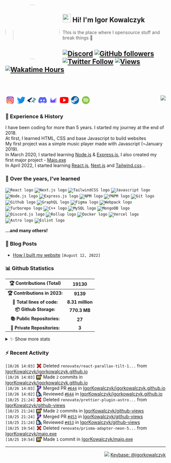 <!-- ## Hi! I'm Igor Kowalczyk 🖐️ -->

<img width="170" height="170" align="left" style="float: left; margin: 0 10px 0 0; border-radius: 50%;" src="https://media.discordapp.net/attachments/710425657003212810/933327129305821184/circle.png">

## <img width="26" height="26" src="https://raw.githubusercontent.com/igorkowalczyk/igorkowalczyk/master/src/images/wave.gif" width="27px"> Hi! I'm Igor Kowalczyk

> This is the place where I opensource stuff and break things :rofl:<br>

## [![Discord](https://img.shields.io/discord/666599184844980224?color=333&label=Chat&logo=discord&logoColor=fff&style=flat-square)](https://igorkowalczyk.dev/r/discord-server) [![GitHub followers](https://img.shields.io/github/followers/igorkowalczyk?color=333&label=Follow&logo=github&logoColor=fff&style=flat-square)](https://github.com/IgorKowalczyk?tab=followers) [![Twitter Follow](https://img.shields.io/static/v1?message=Twitter&color=333&label=@majonezexe&logo=twitter&logoColor=fff&style=flat-square)](https://twitter.com/majonezexe) [![Views](https://github-views.deno.dev/api/badge/igorkowalczyk?style=flat&color=333&cache=none)](https://igorkowalczyk.dev) [![Wakatime Hours](https://wakatime-hours.deno.dev/api/badge?style=flat-square&color=333)](https://igorkowalczyk.dev)<br><br><br>

<a href="https://discord.com/users/544164729354977282">
 <img src="https://discord-activity.deno.dev/api/544164729354977282?idleMessage=Just%20chillin'%20at%20the%20moment&cache=none" align="right" />
</a>

<p align="left">
<code><a href="https://www.instagram.com/majonezexe/" target="_blank"><img src="https://github.com/igorkowalczyk/igorkowalczyk/blob/master/src/images/readme/svg/instagram.svg" alt="Instagram" width="30" height="30"/></a></code>
<code><a href="https://twitter.com/majonezexe" target="_blank"><img src="https://github.com/igorkowalczyk/igorkowalczyk/blob/master/src/images/readme/svg/twitter.svg" alt="Twitter" width="30" height="30"/></a></code>
<code><a href="https://profile.codersrank.io/user/igorkowalczyk/" target="_blank"><img src="https://github.com/igorkowalczyk/igorkowalczyk/blob/master/src/images/readme/png/codersrank.png" alt="Codersrank" width="30" height="30"/></a></code>
<code><a href="https://discord.com/users/544164729354977282" target="_blank"><img src="https://github.com/igorkowalczyk/igorkowalczyk/blob/master/src/images/readme/svg/discord.svg" alt="Discord" width="30" height="30"/></a></code>
<code><a href="mailto:majonezexe@protonmail.com" target="_blank"><img src="https://github.com/igorkowalczyk/igorkowalczyk/blob/master/src/images/readme/svg/protonmail.svg" alt="Email" width="30" height="30"/></a></code>
<code><a href="https://www.youtube.com/c/Majonezexe" target="_blank"><img src="https://github.com/igorkowalczyk/igorkowalczyk/blob/master/src/images/readme/svg/youtube.svg" alt="YouTube" width="30" height="30"/></a></code>
<code><a href="https://steamcommunity.com/id/m-exe/" target="_blank"><img src="https://github.com/igorkowalczyk/igorkowalczyk/blob/master/src/images/readme/svg/steam.svg" alt="Steam" width="30" height="30"/></a></code>
<code><a href="https://open.spotify.com/user/1w9osz9cvrop0cn3yd09di21x" target="_blank"><img src="https://github.com/igorkowalczyk/igorkowalczyk/blob/master/src/images/readme/svg/spotify.svg" alt="Spotify" width="30" height="30"/></a></code>
</p>

### 💪 Experience & History

I have been coding for more than 5 years. I started my journey at the end of 2018.  
At first, I learned HTML, CSS and base Javascript to build websites  
My first project was a simple music player made with Javascript (~January 2019).  
In March 2020, I started learning [Node.js](https://github.com/IgorKowalczyk?tab=repositories&q=&type=&language=javascript&sort=stargazers) & [Express.js](https://expressjs.com/), I also created my first major project - [Majo.exe](https://github.com/igorkowalczyk/majo.exe)  
In April 2022, I started learning [React.js](https://reactjs.org/), [Next.js](https://nextjs.org/) and [Tailwind.css](https://tailwindcss.com/)...

### 🧠 Over the years, I've learned

<code><img src="https://igorkowalczyk.dev/assets/tech/react.svg" height="30" width="30" alt="React logo"/></code>
<code><img src="https://igorkowalczyk.dev/assets/tech/next.svg" height="30" width="30" alt="Next.js logo"/></code>
<code><img src="https://igorkowalczyk.dev/assets/tech/tailwindcss.svg" height="30" width="30" alt="TailwindCSS logo"/></code>
<code><img src="https://igorkowalczyk.dev/assets/tech/javascript.svg" height="30" width="30" alt="Javascript logo"/></code>
<code><img src="https://igorkowalczyk.dev/assets/tech/nodejs.svg" height="30" width="30" alt="Node.js logo"/></code>
<code><img src="https://igorkowalczyk.dev/assets/tech/express.svg" height="30" width="30" alt="Express.js logo"/></code>
<code><img src="https://igorkowalczyk.dev/assets/tech/npm.svg" height="30" width="30" alt="NPM logo"/></code>
<code><img src="https://igorkowalczyk.dev/assets/tech/pnpm.svg" height="30" width="30" alt="PNPM logo"/></code>
<code><img src="https://igorkowalczyk.dev/assets/tech/git.svg" height="30" width="30" alt="Git logo"/></code>
<code><img src="https://igorkowalczyk.dev/assets/tech/github.svg" height="30" width="30" alt="Github logo"/></code>
<code><img src="https://igorkowalczyk.dev/assets/tech/graphql.svg" height="30" width="30" alt="GraphQL logo"/></code>
<code><img src="https://igorkowalczyk.dev/assets/tech/figma.svg" height="30" width="30" alt="Figma logo"/></code>
<code><img src="https://igorkowalczyk.dev/assets/tech/webpack.svg" height="30" width="30" alt="Webpack logo"/></code>
<code><img src="https://igorkowalczyk.dev/assets/tech/turborepo.svg" height="30" width="30" alt="Turborepo logo"/></code>
<code><img src="https://igorkowalczyk.dev/assets/tech/cpp.svg" height="30" width="30" alt="C++ logo"/></code>
<code><img src="https://igorkowalczyk.dev/assets/tech/mysql.svg" height="30" width="30" alt="MySQL logo"/></code>
<code><img src="https://igorkowalczyk.dev/assets/tech/mongodb.svg" height="30" width="30" alt="MongoDB logo"/></code>
<code><img src="https://igorkowalczyk.dev/assets/tech/discordjs.svg" height="30" width="30" alt="Discord.js logo"/></code>
<code><img src="https://igorkowalczyk.dev/assets/tech/rollup.svg" height="30" width="30" alt="Rollup logo"/></code>
<code><img src="https://igorkowalczyk.dev/assets/tech/docker.svg" height="30" width="30" alt="Docker logo"/></code>
<code><img src="https://igorkowalczyk.dev/assets/tech/vercel.svg" height="30" width="30" alt="Vercel logo"/></code>
<code><img src="https://igorkowalczyk.dev/assets/tech/astro.svg" height="30" width="30" alt="Astro logo"/></code>
<code><img src="https://igorkowalczyk.dev/assets/tech/eslint.svg" height="30" width="30" alt="Eslint logo"/></code>

**...and many others!**

### 📕 Blog Posts

<!-- START_SECTION:feed -->
- [How I built my website](https://igorkowalczyk.dev/blog/how-i-built-my-website) `[August 12, 2022]`
<!-- Posts last updated on Thu Oct 26 2023 16:18:39 GMT+0000 (Coordinated Universal Time) -->
<!-- END_SECTION:feed -->

### 📊 Github Statistics

<!--START_SECTION:wakatime-->
|    🏆 Contributions (Total)   |       19130      |
| :---------------------------: | :--------------: |
| **🏆 Contributions in 2023:** |     **9139**     |
|  **📝 Total lines of code:**  | **8.31 million** |
|     **📦 Github Storage:**    |   **770.3 MB**   |
|  **📚 Public Repositories:**  |      **27**      |
|  **🔑 Private Repositories:** |       **3**      |

<details><summary>✨ Show more stats</summary>

#### 📅 I work mostly during the night

```text
🌞 Morning   619 commits   [███████░░░░░░░░░░░░░░░░░░]   31.84%
🌆 Daytime   668 commits   [████████░░░░░░░░░░░░░░░░░]   34.36%
🌃 Evening   612 commits   [███████░░░░░░░░░░░░░░░░░░]   31.48%
🌙 Night     45 commits    [░░░░░░░░░░░░░░░░░░░░░░░░░]   2.31%
```

#### 📅 I'm most productive on Tuesday

```text
Monday      180 commits   [██░░░░░░░░░░░░░░░░░░░░░░░]   9.26%
Tuesday     415 commits   [█████░░░░░░░░░░░░░░░░░░░░]   21.35%
Wednesday   306 commits   [███░░░░░░░░░░░░░░░░░░░░░░]   15.74%
Thursday    265 commits   [███░░░░░░░░░░░░░░░░░░░░░░]   13.63%
Friday      253 commits   [███░░░░░░░░░░░░░░░░░░░░░░]   13.01%
Saturday    269 commits   [███░░░░░░░░░░░░░░░░░░░░░░]   13.84%
Sunday      256 commits   [███░░░░░░░░░░░░░░░░░░░░░░]   13.17%
```

#### 📊 Weekly work stats (last 7 days)

```text
💬 Programming Languages:
JavaScript       [34 hrs 27 mins]   [██████████████████░░░░░░░]   74.85%
JSON             [5 hrs 57 mins]    [███░░░░░░░░░░░░░░░░░░░░░░]   12.95%
Bash             [2 hrs 10 mins]    [█░░░░░░░░░░░░░░░░░░░░░░░░]   4.74%
Markdown         [2 hrs 4 mins]     [█░░░░░░░░░░░░░░░░░░░░░░░░]   4.52%
YAML             [50 mins]          [░░░░░░░░░░░░░░░░░░░░░░░░░]   1.84%
Other            [0h 30m]           [░░░░░░░░░░░░░░░░░░░░░░░░░]   1.10%

💻 Operating Systems:
Linux            [46 hrs 2 mins]   [█████████████████████████]   100.00%
```

<!-- Wakatime last updated on Thu Oct 26 2023 16:18:51 GMT+0000 (Coordinated Universal Time) -->
</details>
   
<!--END_SECTION:wakatime-->

### :zap: Recent Activity

<!--START_SECTION:activity-->
`[10/26 14:03]` <a href="https://github.com/igorkowalczyk" title="❌"><img alt="❌" src="https://github.com/igorkowalczyk/igorkowalczyk/raw/master/src/images/icons/delete.png" align="top" height="18"></a> Deleted `renovate/react-parallax-tilt-1...` from [IgorKowalczyk/igorkowalczyk.github.io](https://github.com/IgorKowalczyk/igorkowalczyk.github.io)<br/>`[10/26 14:03]` <a href="https://github.com/igorkowalczyk" title="📝"><img alt="📝" src="https://github.com/igorkowalczyk/igorkowalczyk/raw/master/src/images/icons/commit.png" align="top" height="18"></a> Made `2` commits in [IgorKowalczyk/igorkowalczyk.github.io](https://github.com/IgorKowalczyk/igorkowalczyk.github.io)<br/>`[10/26 14:03]` <a href="https://github.com/igorkowalczyk" title="🎉"><img alt="🎉" src="https://github.com/igorkowalczyk/igorkowalczyk/raw/master/src/images/icons/merge.png" align="top" height="18"></a> Merged PR [`#644`](https://github.com/IgorKowalczyk/igorkowalczyk.github.io/pull/644 'Update dependency react-parallax-tilt to v1.7.172') in [IgorKowalczyk/igorkowalczyk.github.io](https://github.com/IgorKowalczyk/igorkowalczyk.github.io)<br/>`[10/26 14:02]` <a href="https://github.com/igorkowalczyk" title="🔍"><img alt="🔍" src="https://github.com/igorkowalczyk/igorkowalczyk/raw/master/src/images/icons/review.png" align="top" height="18"></a> Reviewed [`#644`](https://github.com/IgorKowalczyk/igorkowalczyk.github.io/pull/644 'Update dependency react-parallax-tilt to v1.7.172') in [IgorKowalczyk/igorkowalczyk.github.io](https://github.com/IgorKowalczyk/igorkowalczyk.github.io)<br/>`[10/25 21:24]` <a href="https://github.com/igorkowalczyk" title="❌"><img alt="❌" src="https://github.com/igorkowalczyk/igorkowalczyk/raw/master/src/images/icons/delete.png" align="top" height="18"></a> Deleted `renovate/prettier-plugin-astro...` from [IgorKowalczyk/github-views](https://github.com/IgorKowalczyk/github-views)<br/>`[10/25 21:24]` <a href="https://github.com/igorkowalczyk" title="📝"><img alt="📝" src="https://github.com/igorkowalczyk/igorkowalczyk/raw/master/src/images/icons/commit.png" align="top" height="18"></a> Made `2` commits in [IgorKowalczyk/github-views](https://github.com/IgorKowalczyk/github-views)<br/>`[10/25 21:24]` <a href="https://github.com/igorkowalczyk" title="🎉"><img alt="🎉" src="https://github.com/igorkowalczyk/igorkowalczyk/raw/master/src/images/icons/merge.png" align="top" height="18"></a> Merged PR [`#453`](https://github.com/IgorKowalczyk/github-views/pull/453 'Update dependency prettier-plugin-astro to v0.12.1') in [IgorKowalczyk/github-views](https://github.com/IgorKowalczyk/github-views)<br/>`[10/25 21:24]` <a href="https://github.com/igorkowalczyk" title="🔍"><img alt="🔍" src="https://github.com/igorkowalczyk/igorkowalczyk/raw/master/src/images/icons/review.png" align="top" height="18"></a> Reviewed [`#453`](https://github.com/IgorKowalczyk/github-views/pull/453 'Update dependency prettier-plugin-astro to v0.12.1') in [IgorKowalczyk/github-views](https://github.com/IgorKowalczyk/github-views)<br/>`[10/25 19:54]` <a href="https://github.com/igorkowalczyk" title="❌"><img alt="❌" src="https://github.com/igorkowalczyk/igorkowalczyk/raw/master/src/images/icons/delete.png" align="top" height="18"></a> Deleted `renovate/prisma-adapter-neon-5...` from [IgorKowalczyk/majo.exe](https://github.com/IgorKowalczyk/majo.exe)<br/>`[10/25 19:54]` <a href="https://github.com/igorkowalczyk" title="📝"><img alt="📝" src="https://github.com/igorkowalczyk/igorkowalczyk/raw/master/src/images/icons/commit.png" align="top" height="18"></a> Made `1` commit in [IgorKowalczyk/majo.exe](https://github.com/IgorKowalczyk/majo.exe)
<!--END_SECTION:activity-->

---

<p align="right"><img src="https://keybase.io/images/icons/icon-keybase-logo-48@2x.png" width="18px"> <a href="https://keybase.io/igorkowalczyk">Keybase: @igorkowalczyk</a></p>